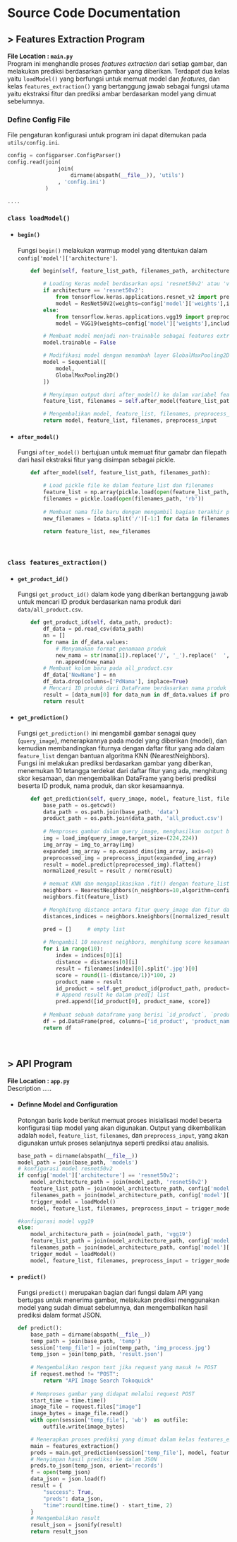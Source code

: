 # Source Code Documentation

## > Features Extraction Program 
**File Location : `main.py`** <br> Program ini menghandle proses *features extraction* dari setiap gambar, dan melakukan prediksi berdasarkan gambar yang diberikan. Terdapat dua kelas yaitu `loadModel()` yang berfungsi untuk memuat model dan *features*, dan kelas `features_extraction()` yang bertanggung jawab sebagai fungsi utama yaitu ekstraksi fitur dan prediksi ambar berdasarkan model yang dimuat sebelumnya.
### Define Config File
File pengaturan konfigurasi untuk program ini dapat ditemukan pada `utils/config.ini`.

```python
config = configparser.ConfigParser()
config.read(join(
                join(
                    dirname(abspath(__file__)), 'utils')
                , 'config.ini')
            )

....
```

### `class loadModel()`
- #### `begin()`
    Fungsi `begin()` melakukan warmup model yang ditentukan dalam `config['model']['architecture']`.
    ```python
        def begin(self, feature_list_path, filenames_path, architecture):
            
            # Loading Keras model berdasarkan opsi 'resnet50v2' atau 'vgg19' 
            if architecture == 'resnet50v2':
                from tensorflow.keras.applications.resnet_v2 import preprocess_input
                model = ResNet50V2(weights=config['model']['weights'],include_top=False,input_shape=(224,224,3))
            else:
                from tensorflow.keras.applications.vgg19 import preprocess_input
                model = VGG19(weights=config['model']['weights'],include_top=False,input_shape=(224,224,3))

            # Membuat model menjadi non-trainable sebagai features extractor
            model.trainable = False

            # Modifikasi model dengan menambah layer GlobalMaxPooling2D()
            model = Sequential([
                model,
                GlobalMaxPooling2D()
            ])

            # Menyimpan output dari after_model() ke dalam variabel feature_list dan filenames
            feature_list, filenames = self.after_model(feature_list_path, filenames_path)

            # Mengembalikan model, feature_list, filenames, preprocess_input sebagai output 
            return model, feature_list, filenames, preprocess_input

    ```
- #### `after_model()`
    Fungsi `after_model()` bertujuan untuk memuat fitur gamabr dan filepath dari hasil ekstraksi fitur yang disimpan sebagai pickle.

    ```python
        def after_model(self, feature_list_path, filenames_path):

            # Load pickle file ke dalam feature_list dan filenames
            feature_list = np.array(pickle.load(open(feature_list_path, 'rb')))
            filenames = pickle.load(open(filenames_path, 'rb'))
            
            # Membuat nama file baru dengan mengambil bagian terakhir path dengan .split()
            new_filenames = [data.split('/')[-1:] for data in filenames]
            
            return feature_list, new_filenames
    ```
<br>

### `class features_extraction()`
- #### `get_product_id()`
    Fungsi `get_product_id()` dalam kode yang diberikan bertanggung jawab untuk mencari ID produk berdasarkan nama produk dari `data/all_product.csv`. 

    ```python
        def get_product_id(self, data_path, product):
            df_data = pd.read_csv(data_path)
            nn = []
            for nama in df_data.values:
                # Menyamakan format penamaan produk
                new_nama = str(nama[1]).replace('/', '_').replace('  ', '').replace('"', '').replace('!', '')
                nn.append(new_nama)
            # Membuat kolom baru pada all_product.csv
            df_data['NewName'] = nn
            df_data.drop(columns=['PdNama'], inplace=True)
            # Mencari ID produk dari DataFrame berdasarkan nama produk yang diberikan dan mengembalikan hasilnya. 
            result = [data_num[0] for data_num in df_data.values if product == data_num[1]]
            return result
    ```
- #### `get_prediction()`
    Fungsi `get_prediction()` ini mengambil gambar senagai quey (`query_image`), menerapkannya pada model yang diberikan (model), dan kemudian membandingkan fiturnya dengan daftar fitur yang ada dalam f`eature_list` dengan bantuan algoritma KNN (NearestNeighbors). <br> Fungsi ini melakukan prediksi berdasarkan gambar yang diberikan, menemukan 10 tetangga terdekat dari daftar fitur yang ada, menghitung skor kesamaan, dan mengembalikan DataFrame yang berisi prediksi beserta ID produk, nama produk, dan skor kesamaannya.

    ```python
        def get_prediction(self, query_image, model, feature_list, filenames, preprocess_input):
            base_path = os.getcwd()
            data_path = os.path.join(base_path, 'data')
            product_path = os.path.join(data_path, 'all_product.csv')
            
            # Memproses gambar dalam query_image, menghasilkan output berupa normalized array dari hasil ekstraksi fitur pada gambar
            img = load_img(query_image,target_size=(224,224))
            img_array = img_to_array(img)
            expanded_img_array = np.expand_dims(img_array, axis=0)
            preprocessed_img = preprocess_input(expanded_img_array)
            result = model.predict(preprocessed_img).flatten()
            normalized_result = result / norm(result)

            # memuat KNN dan mengaplikasikan .fit() dengan feature_list
            neighbors = NearestNeighbors(n_neighbors=10,algorithm=config['knn']['algorithm'],metric=config['knn']['metric'])
            neighbors.fit(feature_list)

            # Menghitung distance antara fitur query_image dan fitur dalam daftar feature_list
            distances,indices = neighbors.kneighbors([normalized_result])
    
            pred = []     # empty list
            
            # Mengambil 10 nearest neighbors, menghitung score kesamaan 
            for i in range(10):
                index = indices[0][i]
                distance = distances[0][i]
                result = filenames[index][0].split('.jpg')[0]
                score = round((1-(distance/1))*100, 2)
                product_name = result
                id_product = self.get_product_id(product_path, product=product_name)
                # Append result ke dalam pred[] list
                pred.append([id_product[0], product_name, score])
                
            # Membuat sebuah dataframe yang berisi `id_product`, `product_name`, `score`
            df = pd.DataFrame(pred, columns=['id_product', 'product_name', 'score'])
            return df
    ```
<br>

## > API Program 
**File Location : `app.py`** <br> Description .....
- #### Definne Model and Configuration 
    Potongan baris kode berikut memuat proses inisialisasi model beserta konfigurasi tiap model yang akan digunakan. Output yang dikembalikan adalah `model`, `feature_list`, `filenames`, dan `preprocess_input`, yang akan digunakan untuk proses selanjutnya seperti prediksi atau analisis.

    ```python
    base_path = dirname(abspath(__file__))
    model_path = join(base_path, 'models')
    # konfigurasi model resnet50v2
    if config['model']['architecture'] == 'resnet50v2':
        model_architecture_path = join(model_path, 'resnet50v2')
        feature_list_path = join(model_architecture_path, config['model']['feature_list'])
        filenames_path = join(model_architecture_path, config['model']['filenames'])
        trigger_model = loadModel()
        model, feature_list, filenames, preprocess_input = trigger_model.begin(feature_list_path, filenames_path, config['model']['architecture'])

    #konfigurasi model vgg19
    else:
        model_architecture_path = join(model_path, 'vgg19')
        feature_list_path = join(model_architecture_path, config['model']['feature_list'])
        filenames_path = join(model_architecture_path, config['model']['filenames'])
        trigger_model = loadModel()
        model, feature_list, filenames, preprocess_input = trigger_model.begin(feature_list_path, filenames_path, config['model']['architecture'])

    ```
- #### `predict()`
    Fungsi `predict()` merupakan bagian dari fungsi dalam API yang bertugas untuk menerima gambar, melakukan prediksi menggunakan model yang sudah dimuat sebelumnya, dan mengembalikan hasil prediksi dalam format JSON.

    ```python
    def predict():
        base_path = dirname(abspath(__file__))
        temp_path = join(base_path, 'temp')
        session['temp_file'] = join(temp_path, 'img_process.jpg')
        temp_json = join(temp_path, 'result.json')
        
        # Mengembalikan respon text jika request yang masuk != POST
        if request.method != "POST":
            return "API Image Search Tokoquick"
        
        # Memproses gambar yang didapat melalui request POST
        start_time = time.time()
        image_file = request.files["image"]
        image_bytes = image_file.read()
        with open(session['temp_file'], 'wb')  as outfile:
            outfile.write(image_bytes)

        # Menerapkan proses prediksi yang dimuat dalam kelas features_extraction()     
        main = features_extraction()
        preds = main.get_prediction(session['temp_file'], model, feature_list, filenames, preprocess_input)
        # Menyimpan hasil prediksi ke dalam JSON
        preds.to_json(temp_json, orient='records')
        f = open(temp_json)
        data_json = json.load(f)
        result = {
            "success": True,
            "preds": data_json,
            "time":round(time.time() - start_time, 2)
        }
        # Mengembalikan result
        result_json = jsonify(result)
        return result_json
    ```
   
